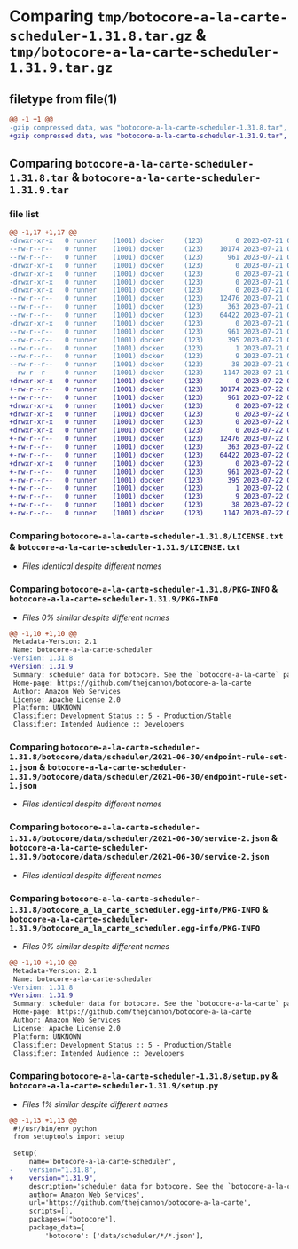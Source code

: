 # Comparing `tmp/botocore-a-la-carte-scheduler-1.31.8.tar.gz` & `tmp/botocore-a-la-carte-scheduler-1.31.9.tar.gz`

## filetype from file(1)

```diff
@@ -1 +1 @@
-gzip compressed data, was "botocore-a-la-carte-scheduler-1.31.8.tar", last modified: Fri Jul 21 01:21:56 2023, max compression
+gzip compressed data, was "botocore-a-la-carte-scheduler-1.31.9.tar", last modified: Sat Jul 22 01:20:57 2023, max compression
```

## Comparing `botocore-a-la-carte-scheduler-1.31.8.tar` & `botocore-a-la-carte-scheduler-1.31.9.tar`

### file list

```diff
@@ -1,17 +1,17 @@
-drwxr-xr-x   0 runner    (1001) docker     (123)        0 2023-07-21 01:21:56.607570 botocore-a-la-carte-scheduler-1.31.8/
--rw-r--r--   0 runner    (1001) docker     (123)    10174 2023-07-21 01:21:56.000000 botocore-a-la-carte-scheduler-1.31.8/LICENSE.txt
--rw-r--r--   0 runner    (1001) docker     (123)      961 2023-07-21 01:21:56.607570 botocore-a-la-carte-scheduler-1.31.8/PKG-INFO
-drwxr-xr-x   0 runner    (1001) docker     (123)        0 2023-07-21 01:21:56.607570 botocore-a-la-carte-scheduler-1.31.8/botocore/
-drwxr-xr-x   0 runner    (1001) docker     (123)        0 2023-07-21 01:21:56.607570 botocore-a-la-carte-scheduler-1.31.8/botocore/data/
-drwxr-xr-x   0 runner    (1001) docker     (123)        0 2023-07-21 01:21:56.607570 botocore-a-la-carte-scheduler-1.31.8/botocore/data/scheduler/
-drwxr-xr-x   0 runner    (1001) docker     (123)        0 2023-07-21 01:21:56.607570 botocore-a-la-carte-scheduler-1.31.8/botocore/data/scheduler/2021-06-30/
--rw-r--r--   0 runner    (1001) docker     (123)    12476 2023-07-21 01:21:06.000000 botocore-a-la-carte-scheduler-1.31.8/botocore/data/scheduler/2021-06-30/endpoint-rule-set-1.json
--rw-r--r--   0 runner    (1001) docker     (123)      363 2023-07-21 01:21:06.000000 botocore-a-la-carte-scheduler-1.31.8/botocore/data/scheduler/2021-06-30/paginators-1.json
--rw-r--r--   0 runner    (1001) docker     (123)    64422 2023-07-21 01:21:06.000000 botocore-a-la-carte-scheduler-1.31.8/botocore/data/scheduler/2021-06-30/service-2.json
-drwxr-xr-x   0 runner    (1001) docker     (123)        0 2023-07-21 01:21:56.607570 botocore-a-la-carte-scheduler-1.31.8/botocore_a_la_carte_scheduler.egg-info/
--rw-r--r--   0 runner    (1001) docker     (123)      961 2023-07-21 01:21:56.000000 botocore-a-la-carte-scheduler-1.31.8/botocore_a_la_carte_scheduler.egg-info/PKG-INFO
--rw-r--r--   0 runner    (1001) docker     (123)      395 2023-07-21 01:21:56.000000 botocore-a-la-carte-scheduler-1.31.8/botocore_a_la_carte_scheduler.egg-info/SOURCES.txt
--rw-r--r--   0 runner    (1001) docker     (123)        1 2023-07-21 01:21:56.000000 botocore-a-la-carte-scheduler-1.31.8/botocore_a_la_carte_scheduler.egg-info/dependency_links.txt
--rw-r--r--   0 runner    (1001) docker     (123)        9 2023-07-21 01:21:56.000000 botocore-a-la-carte-scheduler-1.31.8/botocore_a_la_carte_scheduler.egg-info/top_level.txt
--rw-r--r--   0 runner    (1001) docker     (123)       38 2023-07-21 01:21:56.607570 botocore-a-la-carte-scheduler-1.31.8/setup.cfg
--rw-r--r--   0 runner    (1001) docker     (123)     1147 2023-07-21 01:21:56.000000 botocore-a-la-carte-scheduler-1.31.8/setup.py
+drwxr-xr-x   0 runner    (1001) docker     (123)        0 2023-07-22 01:20:57.369416 botocore-a-la-carte-scheduler-1.31.9/
+-rw-r--r--   0 runner    (1001) docker     (123)    10174 2023-07-22 01:20:57.000000 botocore-a-la-carte-scheduler-1.31.9/LICENSE.txt
+-rw-r--r--   0 runner    (1001) docker     (123)      961 2023-07-22 01:20:57.369416 botocore-a-la-carte-scheduler-1.31.9/PKG-INFO
+drwxr-xr-x   0 runner    (1001) docker     (123)        0 2023-07-22 01:20:57.369416 botocore-a-la-carte-scheduler-1.31.9/botocore/
+drwxr-xr-x   0 runner    (1001) docker     (123)        0 2023-07-22 01:20:57.369416 botocore-a-la-carte-scheduler-1.31.9/botocore/data/
+drwxr-xr-x   0 runner    (1001) docker     (123)        0 2023-07-22 01:20:57.369416 botocore-a-la-carte-scheduler-1.31.9/botocore/data/scheduler/
+drwxr-xr-x   0 runner    (1001) docker     (123)        0 2023-07-22 01:20:57.369416 botocore-a-la-carte-scheduler-1.31.9/botocore/data/scheduler/2021-06-30/
+-rw-r--r--   0 runner    (1001) docker     (123)    12476 2023-07-22 01:20:09.000000 botocore-a-la-carte-scheduler-1.31.9/botocore/data/scheduler/2021-06-30/endpoint-rule-set-1.json
+-rw-r--r--   0 runner    (1001) docker     (123)      363 2023-07-22 01:20:09.000000 botocore-a-la-carte-scheduler-1.31.9/botocore/data/scheduler/2021-06-30/paginators-1.json
+-rw-r--r--   0 runner    (1001) docker     (123)    64422 2023-07-22 01:20:09.000000 botocore-a-la-carte-scheduler-1.31.9/botocore/data/scheduler/2021-06-30/service-2.json
+drwxr-xr-x   0 runner    (1001) docker     (123)        0 2023-07-22 01:20:57.369416 botocore-a-la-carte-scheduler-1.31.9/botocore_a_la_carte_scheduler.egg-info/
+-rw-r--r--   0 runner    (1001) docker     (123)      961 2023-07-22 01:20:57.000000 botocore-a-la-carte-scheduler-1.31.9/botocore_a_la_carte_scheduler.egg-info/PKG-INFO
+-rw-r--r--   0 runner    (1001) docker     (123)      395 2023-07-22 01:20:57.000000 botocore-a-la-carte-scheduler-1.31.9/botocore_a_la_carte_scheduler.egg-info/SOURCES.txt
+-rw-r--r--   0 runner    (1001) docker     (123)        1 2023-07-22 01:20:57.000000 botocore-a-la-carte-scheduler-1.31.9/botocore_a_la_carte_scheduler.egg-info/dependency_links.txt
+-rw-r--r--   0 runner    (1001) docker     (123)        9 2023-07-22 01:20:57.000000 botocore-a-la-carte-scheduler-1.31.9/botocore_a_la_carte_scheduler.egg-info/top_level.txt
+-rw-r--r--   0 runner    (1001) docker     (123)       38 2023-07-22 01:20:57.369416 botocore-a-la-carte-scheduler-1.31.9/setup.cfg
+-rw-r--r--   0 runner    (1001) docker     (123)     1147 2023-07-22 01:20:57.000000 botocore-a-la-carte-scheduler-1.31.9/setup.py
```

### Comparing `botocore-a-la-carte-scheduler-1.31.8/LICENSE.txt` & `botocore-a-la-carte-scheduler-1.31.9/LICENSE.txt`

 * *Files identical despite different names*

### Comparing `botocore-a-la-carte-scheduler-1.31.8/PKG-INFO` & `botocore-a-la-carte-scheduler-1.31.9/PKG-INFO`

 * *Files 0% similar despite different names*

```diff
@@ -1,10 +1,10 @@
 Metadata-Version: 2.1
 Name: botocore-a-la-carte-scheduler
-Version: 1.31.8
+Version: 1.31.9
 Summary: scheduler data for botocore. See the `botocore-a-la-carte` package for more info.
 Home-page: https://github.com/thejcannon/botocore-a-la-carte
 Author: Amazon Web Services
 License: Apache License 2.0
 Platform: UNKNOWN
 Classifier: Development Status :: 5 - Production/Stable
 Classifier: Intended Audience :: Developers
```

### Comparing `botocore-a-la-carte-scheduler-1.31.8/botocore/data/scheduler/2021-06-30/endpoint-rule-set-1.json` & `botocore-a-la-carte-scheduler-1.31.9/botocore/data/scheduler/2021-06-30/endpoint-rule-set-1.json`

 * *Files identical despite different names*

### Comparing `botocore-a-la-carte-scheduler-1.31.8/botocore/data/scheduler/2021-06-30/service-2.json` & `botocore-a-la-carte-scheduler-1.31.9/botocore/data/scheduler/2021-06-30/service-2.json`

 * *Files identical despite different names*

### Comparing `botocore-a-la-carte-scheduler-1.31.8/botocore_a_la_carte_scheduler.egg-info/PKG-INFO` & `botocore-a-la-carte-scheduler-1.31.9/botocore_a_la_carte_scheduler.egg-info/PKG-INFO`

 * *Files 0% similar despite different names*

```diff
@@ -1,10 +1,10 @@
 Metadata-Version: 2.1
 Name: botocore-a-la-carte-scheduler
-Version: 1.31.8
+Version: 1.31.9
 Summary: scheduler data for botocore. See the `botocore-a-la-carte` package for more info.
 Home-page: https://github.com/thejcannon/botocore-a-la-carte
 Author: Amazon Web Services
 License: Apache License 2.0
 Platform: UNKNOWN
 Classifier: Development Status :: 5 - Production/Stable
 Classifier: Intended Audience :: Developers
```

### Comparing `botocore-a-la-carte-scheduler-1.31.8/setup.py` & `botocore-a-la-carte-scheduler-1.31.9/setup.py`

 * *Files 1% similar despite different names*

```diff
@@ -1,13 +1,13 @@
 #!/usr/bin/env python
 from setuptools import setup
 
 setup(
     name='botocore-a-la-carte-scheduler',
-    version="1.31.8",
+    version="1.31.9",
     description='scheduler data for botocore. See the `botocore-a-la-carte` package for more info.',
     author='Amazon Web Services',
     url='https://github.com/thejcannon/botocore-a-la-carte',
     scripts=[],
     packages=["botocore"],
     package_data={
         'botocore': ['data/scheduler/*/*.json'],
```

